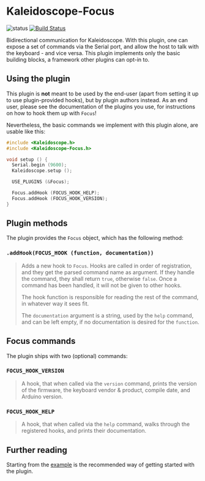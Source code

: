 # Kaleidoscope-Focus

![status][st:experimental] [![Build Status][travis:image]][travis:status]

 [travis:image]: https://travis-ci.org/keyboardio/Kaleidoscope-Focus.svg?branch=master
 [travis:status]: https://travis-ci.org/keyboardio/Kaleidoscope-Focus

 [st:stable]: https://img.shields.io/badge/stable-✔-black.png?style=flat&colorA=44cc11&colorB=494e52
 [st:broken]: https://img.shields.io/badge/broken-X-black.png?style=flat&colorA=e05d44&colorB=494e52
 [st:experimental]: https://img.shields.io/badge/experimental----black.png?style=flat&colorA=dfb317&colorB=494e52

Bidirectional communication for Kaleidoscope. With this plugin, one can expose a
set of commands via the Serial port, and allow the host to talk with the
keyboard - and vice versa. This plugin implements only the basic building
blocks, a framework other plugins can opt-in to.

## Using the plugin

This plugin is **not** meant to be used by the end-user (apart from setting it
up to use plugin-provided hooks), but by plugin authors instead. As an end user,
please see the documentation of the plugins you use, for instructions on how to
hook them up with `Focus`!

Nevertheless, the basic commands we implement with this plugin alone, are usable
like this:

```c++
#include <Kaleidoscope.h>
#include <Kaleidoscope-Focus.h>

void setup () {
  Serial.begin (9600);
  Kaleidoscope.setup ();

  USE_PLUGINS (&Focus);

  Focus.addHook (FOCUS_HOOK_HELP);
  Focus.addHook (FOCUS_HOOK_VERSION);
}
```

## Plugin methods

The plugin provides the `Focus` object, which has the following method:

### `.addHook(FOCUS_HOOK (function, documentation))`

> Adds a new hook to `Focus`. Hooks are called in order of registration, and
> they get the parsed command name as argument. If they handle the command, they
> shall return `true`, otherwise `false`. Once a command has been handled, it
> will not be given to other hooks.
>
> The hook function is responsible for reading the rest of the command, in
> whatever way it sees fit.
>
> The `documentation` argument is a string, used by the `help` command, and can
> be left empty, if no documentation is desired for the `function`.

## Focus commands

The plugin ships with two (optional) commands:

### `FOCUS_HOOK_VERSION`

> A hook, that when called via the `version` command, prints the version of the
> firmware, the keyboard vendor & product, compile date, and Arduino version.

### `FOCUS_HOOK_HELP`

> A hook, that when called via the `help` command, walks through the registered
> hooks, and prints their documentation.

## Further reading

Starting from the [example][plugin:example] is the recommended way of getting
started with the plugin.

  [plugin:example]: https://github.com/keyboardio/Kaleidoscope-Focus/blob/master/examples/Focus/Focus.ino
